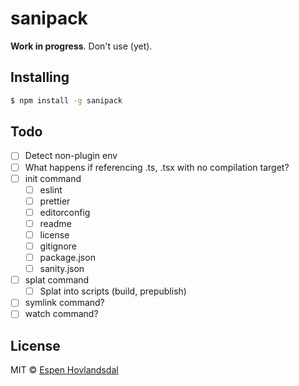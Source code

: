 # sanipack

**Work in progress**. Don't use (yet).

## Installing

```bash
$ npm install -g sanipack
```

## Todo

- [ ] Detect non-plugin env
- [ ] What happens if referencing .ts, .tsx with no compilation target?
- [ ] init command
  - [ ] eslint
  - [ ] prettier
  - [ ] editorconfig
  - [ ] readme
  - [ ] license
  - [ ] gitignore
  - [ ] package.json
  - [ ] sanity.json
- [ ] splat command
  - [ ] Splat into scripts (build, prepublish)
- [ ] symlink command?
- [ ] watch command?

## License

MIT © [Espen Hovlandsdal](https://espen.codes/)
